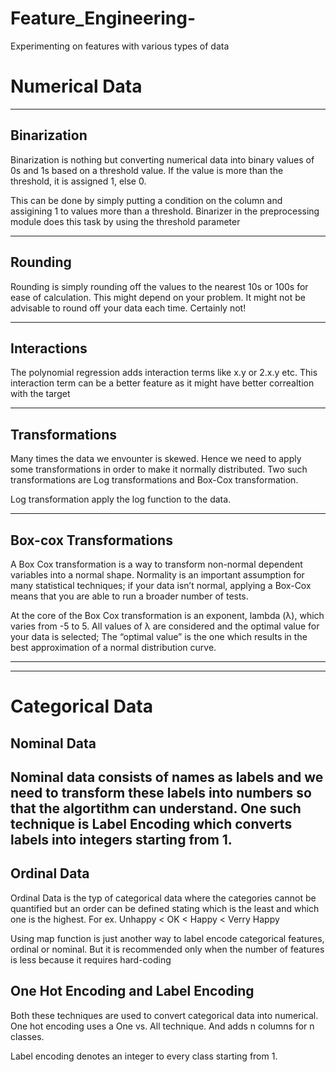 # Feature_Engineering-
Experimenting on features with various types of data 


# Numerical Data
-----------------------------------------------------
## Binarization

Binarization is nothing but converting numerical data into binary values of 0s and 1s based on
a threshold value. If the value is more than the threshold, it is assigned 1, else 0.

This can be done by simply putting a condition on the column and assigining 1 to values more than a threshold.
Binarizer in the preprocessing module does this task by using the threshold parameter

-----------------------------------------------------
## Rounding

Rounding is simply rounding off the values to the nearest 10s or 100s for ease of calculation. This might depend on your problem.
It might not be advisable to round off your data each time. Certainly not!

-----------------------------------------------------

## Interactions

The polynomial regression adds interaction terms like x.y or 2.x.y etc. This interaction term can be a better 
feature as it might have better correaltion with the target

-----------------------------------------------------
## Transformations 

Many times the data we envounter is skewed. Hence we need to apply some transformations in order to make it normally distributed.
Two such transformations are Log transformations and Box-Cox transformation.

Log transformation apply the log function to the data.

-----------------------------------------------------
## Box-cox Transformations

A Box Cox transformation is a way to transform non-normal dependent variables into a normal shape. 
Normality is an important assumption for many statistical techniques; 
if your data isn’t normal, applying a Box-Cox means that you are able to run a broader number of tests.

At the core of the Box Cox transformation is an exponent, lambda (λ), which varies from -5 to 5. All values of λ are considered and the optimal value for your data is selected; The “optimal value” is the one which results in the best approximation of a normal distribution curve.

------------
------------

# Categorical Data
## Nominal Data

Nominal data consists of names as labels and we need to transform these labels into numbers so that the algortithm can understand.
One such technique is Label Encoding which converts labels into integers starting from 1.
-------
## Ordinal Data

Ordinal Data is the typ of categorical data where the categories cannot be quantified but an order can be defined stating which is the least and which one is the highest. For ex. Unhappy < OK < Happy < Verry Happy

Using map function is just another way to label encode categorical features, ordinal or nominal. But it is recommended only when the number
of features is less because it requires hard-coding

## One Hot Encoding and Label Encoding

Both these techniques are used to convert categorical data into numerical.
One hot encoding uses a One vs. All technique. And adds n columns for n classes. 

Label encoding denotes an integer to every class starting from 1.
